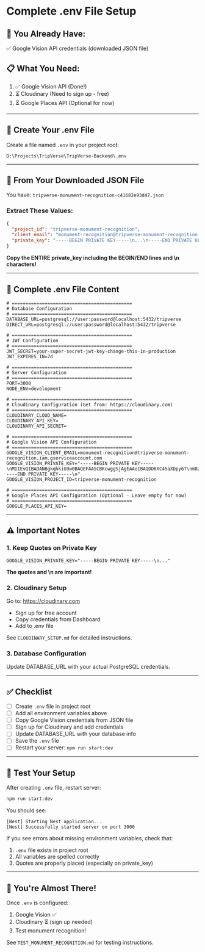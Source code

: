 # Complete .env File Setup

## 🎯 You Already Have:
✅ Google Vision API credentials (downloaded JSON file)

## 📋 What You Need:
1. ✅ Google Vision API (Done!)
2. ⏳ Cloudinary (Need to sign up - free)
3. ⏳ Google Places API (Optional for now)

---

## 📁 Create Your .env File

Create a file named `.env` in your project root:
```
D:\Projects\TripVerse\TripVerse-Backend\.env
```

---

## 🔑 From Your Downloaded JSON File

You have: `tripverse-monument-recognition-c41682e93d47.json`

### Extract These Values:

```json
{
  "project_id": "tripverse-monument-recognition",
  "client_email": "monument-recognition@tripverse-monument-recognition.iam.gserviceaccount.com",
  "private_key": "-----BEGIN PRIVATE KEY-----\n...\n-----END PRIVATE KEY-----\n"
}
```

**Copy the ENTIRE private_key including the BEGIN/END lines and \n characters!**

---

## 📝 Complete .env File Content

```env
# ============================================
# Database Configuration
# ============================================
DATABASE_URL=postgresql://user:password@localhost:5432/tripverse
DIRECT_URL=postgresql://user:password@localhost:5432/tripverse

# ============================================
# JWT Configuration
# ============================================
JWT_SECRET=your-super-secret-jwt-key-change-this-in-production
JWT_EXPIRES_IN=7d

# ============================================
# Server Configuration
# ============================================
PORT=3000
NODE_ENV=development

# ============================================
# Cloudinary Configuration (Get from: https://cloudinary.com)
# ============================================
CLOUDINARY_CLOUD_NAME=
CLOUDINARY_API_KEY=
CLOUDINARY_API_SECRET=

# ============================================
# Google Vision API Configuration
# ============================================
GOOGLE_VISION_CLIENT_EMAIL=monument-recognition@tripverse-monument-recognition.iam.gserviceaccount.com
GOOGLE_VISION_PRIVATE_KEY="-----BEGIN PRIVATE KEY-----\nMIIEvQIBADANBgkqhkiG9w0BAQEFAASCBKcwggSjAgEAAoIBAQDD6XC45aXDpy6T\nm82vIL3n1KKy0BD8qonIbeQvcNDaExoCX3wlMy2fVO5VZX8vVbsLTqRPw/kaWmkK\nWhDyvip68Z9VTDy7U6LyIMVUzifGJ0cmu6YSmlvOhmpgXXYp8P/XSI+zMZWOFzJX\n4Brw3DlXQ6M+BGC8xfd4+TCZcT7O1PiuEyuuP2hOaOYjjjpelJXFDo88kzZJn1+k\nvZj2HGXppnCEhe/INmMRD4ejUXP4CkVznnmu5uwmwiJyQJRwnBnSDS+3XnkVx0f0\nVbY8MFWX9cEXGBaiSu6/n5tyUpsmjgX/BWBK3hnOz+KphMuxqteGpprOlnAR4enh\nJnm9O+ezAgMBAAECggEALuXsko6C+o3EZBiJifFcFKm90vFlB58pgZ3w4HxwuquU\n79l8xgj01G4H6dB0vFeZAZFvWxruQGVBPPWnlfx4/dpmioxIA433dV/r7Su2sMRJ\nT5ffHxftf0iFIZFuDoc/L4GSyNJHW27pIcknmd4WKfIqm1d/8uCvJ7n7bNgDsY41\nyhHzG6E9yjjGlHMI+cK0ohDsKvEtNtFsOV7jsAWzTOGBq1l1PVMt5Rv+F3qb+EZj\n3YQ7kvbcQcNH0i2G0jgIguijYK4ZU2b7H6FlaKEJ8Ubcl+yHDMzaXlTqP7NhjTWz\nC439fB/lYkOZB0EtSBj1O/u64W0DoveAtIecCllZhQKBgQDhyz/lIak8Gi3PCrh1\nptJjCMHHXhq6DRrmFn3xIuyLoc8cuzPHcfxo6ZoiKlwfsV9tDfh6p5PaVFCjxagH\nyJmB9VlT9hcPA1oIKsZYfUP1Fu82PAfl5l98242isih+o6i5bh2qQg6hkDZ7GuaE\nCLaoIsL9RVOsPW5lx1NaE5FQnQKBgQDeHtJPV9WAvx4jQhepFDhEO1k4GrGP3/QD\ngCX4d+hZ+S09NIBmgsAnZftLx+AiJFARVtJ8IhH7oMN3IMF9kyJPn+qwd5azrlhr\nUjQ5Hs6SURZfZ7xsiHSPRJOXA5QyWd5zHMedEQUptHQ6Yk3j584/zoaZQA+2zO9G\nUlPkv5lgjwKBgF6n6CdUTzAFAYM0SVP5FWWy/BlqF+Y7LDWc5Ds8mtGGid7Pk8te\nu6P3mkgMXgZjQ0/idXJl4hO7GPsvF1v7+m6Cvmn2VoBStWGLHQ9npB+Q98NSszTr\nuMgM+nlkGpnMXiUuRn1jp+KPJGfDRTPAu2INAJVQhN1F+4vrXcP7RAX5AoGAVdiR\nrcqjoKO80SGtJVLEQFKzs8RVVebXVzcC9dnZ+lQckOgmq/firhdzHSG91VQ1gc4N\ngZ5lVtwWT4dgYNkpzJ5gxR0jKIS8dZYKyvzGF7SxMeRU5ZmDew+k/xuJ/j/Pgqvf\n1iuK1EiDF0GBGxEvHGgEi1w/9oWUAJi3BdSrQa8CgYEArYk+jl213COXG9oePmcw\np1I8bPJBptVGzjK2Bdr0Fajia1hZ4Sv5xy24FWUzEIhc/VEIp5e67Jj+BhdPXIi5\na7ZYZeWEaV5rQ6nDAu0lpq9DMC4XLs/J54Q1MIYCuzIPv5dFMJAA+q1C3v/j/W2W\nm3l9BS63vyH9Y2Io+GsiK9Q=\n-----END PRIVATE KEY-----\n"
GOOGLE_VISION_PROJECT_ID=tripverse-monument-recognition

# ============================================
# Google Places API Configuration (Optional - Leave empty for now)
# ============================================
GOOGLE_PLACES_API_KEY=
```

---

## ⚠️ Important Notes

### 1. Keep Quotes on Private Key
```env
GOOGLE_VISION_PRIVATE_KEY="-----BEGIN PRIVATE KEY-----\n..."
```
**The quotes and \n are important!**

### 2. Cloudinary Setup
Go to: https://cloudinary.com
- Sign up for free account
- Copy credentials from Dashboard
- Add to .env file

See `CLOUDINARY_SETUP.md` for detailed instructions.

### 3. Database Configuration
Update DATABASE_URL with your actual PostgreSQL credentials.

---

## ✅ Checklist

- [ ] Create `.env` file in project root
- [ ] Add all environment variables above
- [ ] Copy Google Vision credentials from JSON file
- [ ] Sign up for Cloudinary and add credentials
- [ ] Update DATABASE_URL with your database info
- [ ] Save the `.env` file
- [ ] Restart your server: `npm run start:dev`

---

## 🧪 Test Your Setup

After creating `.env` file, restart server:

```bash
npm run start:dev
```

You should see:
```
[Nest] Starting Nest application...
[Nest] Successfully started server on port 3000
```

If you see errors about missing environment variables, check that:
1. `.env` file exists in project root
2. All variables are spelled correctly
3. Quotes are properly placed (especially on private_key)

---

## 🎉 You're Almost There!

Once `.env` is configured:
1. Google Vision ✅
2. Cloudinary ⏳ (sign up needed)
3. Test monument recognition!

See `TEST_MONUMENT_RECOGNITION.md` for testing instructions.
